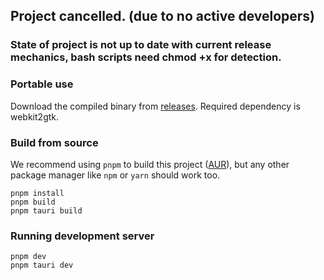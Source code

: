 <h2>Project cancelled. (due to no active developers)</h2>

<h3>State of project is not up to date with current release mechanics, bash scripts need chmod +x for detection.</h3>

### Portable use

Download the compiled binary from [releases](https://github.com/jc141x/rum/releases). Required dependency is webkit2gtk.

### Build from source

We recommend using `pnpm` to build this project ([AUR](https://aur.archlinux.org/packages/pnpm/)), but any other
package manager like `npm` or `yarn` should work too.

```
pnpm install
pnpm build
pnpm tauri build
```

### Running development server

```
pnpm dev
pnpm tauri dev
```
